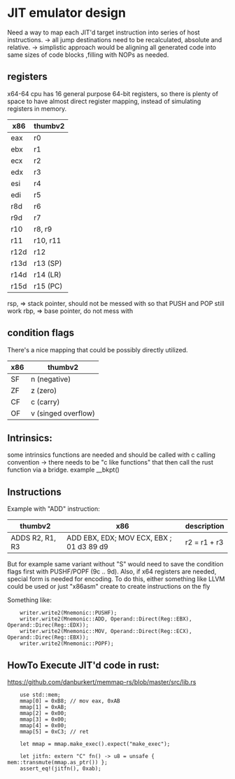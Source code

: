 JIT emulator design
===================

Need a way to map each JIT'd target instruction into series of host instructions.
-> all jump destinations need to be recalculated, absolute and relative.
-> simplistic approach would be aligning all generated code into same sizes of code blocks ,filling with NOPs as needed.

registers
--------------

x64-64 cpu has 16 general purpose 64-bit registers, so there is plenty of space to
have almost direct register mapping, instead of simulating registers in memory.

| x86    |   thumbv2 |  
|------- | --------- |
| eax    | r0        |
| ebx    | r1        |
| ecx    | r2        |
| edx    | r3        |
| esi    | r4        |
| edi    | r5        |
| r8d    | r6        |
| r9d    | r7        |
| r10    | r8, r9    |
| r11    | r10, r11  |
| r12d   | r12       |
| r13d   | r13 (SP)  |
| r14d   | r14 (LR)  |
| r15d   | r15 (PC)  |

rsp, => stack pointer, should not be messed with so that PUSH and POP still work
rbp, => base pointer, do not mess with

condition flags
--------------------

There's a nice mapping that could be possibly directly utilized.

| x86    |   thumbv2 |  
|------- | --------- |
| SF     |  n (negative) |
| ZF     |  z (zero)  |
| CF     |  c (carry) |
| OF     |  v (singed overflow)       |



Intrinsics:
-----------
some intrinsics functions are needed and should be called with c calling convention
-> there needs to be "c like functions" that then call the rust function via a bridge.
example __bkpt() 

Instructions
-----------------

Example with "ADD" instruction:

| thumbv2          | x86       |description             |  
|----------------- | --------- | ---------------------- |
| ADDS R2, R1, R3  | ADD EBX, EDX;  MOV ECX, EBX ; 01 d3 89 d9 | r2 = r1 + r3           |
But for example same variant without "S" would need to save the condition flags first with PUSHF/POPF (9c .. 9d). Also, if x64 registers are needed, special form
is needed for encoding.
To do this, either something like LLVM could be used or just "x86asm" create to create instructions on the fly

Something like:

        writer.write2(Mnemonic::PUSHF); 
        writer.write2(Mnemonic::ADD, Operand::Direct(Reg::EBX), Operand::Direc(Reg::EDX)); 
        writer.write2(Mnemonic::MOV, Operand::Direct(Reg::ECX), Operand::Direc(Reg::EBX)); 
        writer.write2(Mnemonic::POPF); 




HowTo Execute JIT'd code in rust:
-------------------

https://github.com/danburkert/memmap-rs/blob/master/src/lib.rs

        use std::mem;
        mmap[0] = 0xB8; // mov eax, 0xAB
        mmap[1] = 0xAB;
        mmap[2] = 0x00;
        mmap[3] = 0x00;
        mmap[4] = 0x00;
        mmap[5] = 0xC3; // ret

        let mmap = mmap.make_exec().expect("make_exec");

        let jitfn: extern "C" fn() -> u8 = unsafe { mem::transmute(mmap.as_ptr()) };
        assert_eq!(jitfn(), 0xab);
